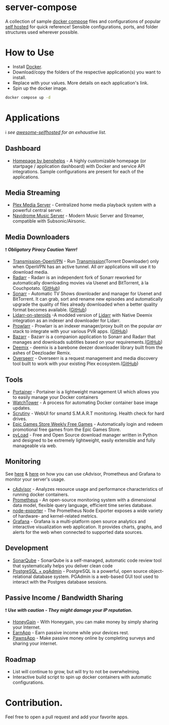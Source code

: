 # server-compose
A collection of sample [docker compose](https://docs.docker.com/compose/) files and configurations of popular [self hosted](https://www.reddit.com/r/selfhosted/) for quick reference! Sensible configurations, ports, and folder structures used wherever possible.

# How to Use

- Install [Docker](https://docs.docker.com/get-docker/).
- Download/copy the folders of the respective application(s) you want to install.
- Replace <parameters> with your values. More details on each application's link.
- Spin up the docker image.
```bash
docker compose up -d
```
# Applications 
:information_source:  _see [awesome-selfhosted](https://github.com/awesome-selfhosted/awesome-selfhosted) for an exhaustive list._

## Dashboard

- [Homepage by benphelps](https://github.com/benphelps/homepage) - A highly customizable homepage (or startpage / application dashboard) with Docker and service API integrations. Sample configurations are present for each of the applications.

## Media Streaming

- [Plex Media Server](https://www.plex.tv/) - Centralized home media playback system with a powerful central server.
- [Navidrome Music Server](https://www.navidrome.org) - Modern Music Server and Streamer, compatible with Subsonic/Airsonic.

## Media Downloaders
 :exclamation: **_Obligatory Piracy Caution Yarrr!_**

- [Transmission-OpenVPN](https://github.com/haugene/docker-transmission-openvpn) - Run [Transmission]()(Torrent Downloader) only when OpenVPN has an active tunnel. All *arr* applications will use it to download media.
- [Radarr](https://radarr.video/) - Radarr is an independent fork of Sonarr reworked for automatically downloading movies via Usenet and BitTorrent, à la Couchpotato. ([GitHub](https://github.com/Radarr/Radarr))
- [Sonarr](https://sonarr.tv/) - Automatic TV Shows downloader and manager for Usenet and BitTorrent. It can grab, sort and rename new episodes and automatically upgrade the quality of files already downloaded when a better quality format becomes available. ([GitHub](https://github.com/Sonarr/Sonarr))
- [Lidarr-on-steroids](https://github.com/youegraillot/lidarr-on-steroids) -A  modded version of [Lidarr](https://lidarr.audio/) with Native Deemix integration as an indexer and downloader for Lidarr.
- [Prowlarr](https://wiki.servarr.com/prowlarr) - Prowlarr is an indexer manager/proxy built on the popular *arr* stack to integrate with your various PVR apps.  ([GitHub](https://github.com/Prowlarr/Prowlarr))
- [Bazarr](https://www.bazarr.media/) - Bazarr is a companion application to Sonarr and Radarr that manages and downloads subtitles based on your requirements.([GitHub](https://github.com/morpheus65535/bazarr))
- [Deemix](https://deemix.app/) - deemix is a barebone deezer downloader library built from the ashes of Deezloader Remix.
- [Overseerr](https://overseerr.dev/) - Overseerr is a request management and media discovery tool built to work with your existing Plex ecosystem.([GitHub](https://github.com/sct/overseerr)) 

## Tools
- [Portainer](https://github.com/portainer/portainer) - Portainer is a lightweight management UI which allows you to easily manage your Docker containers
- [WatchTower](https://github.com/containrrr/watchtower) - A process for automating Docker container base image updates.
- [Scrutiny](https://github.com/AnalogJ/scrutiny) - WebUI for smartd S.M.A.R.T monitoring. Health check for hard drives.
- [Epic Games Store Weekly Free Games](https://github.com/claabs/epicgames-freegames-node) - Automatically login and redeem promotional free games from the Epic Games Store.
- [pyLoad](https://github.com/pyload/pyload) - Free and Open Source download manager written in Python and designed to be extremely lightweight, easily extensible and fully manageable via web.

## Monitoring
See [here](https://prometheus.io/docs/guides/cadvisor/) & [here](https://grafana.com/docs/grafana/latest/getting-started/get-started-grafana-prometheus) on how you can use cAdvisor, Prometheus and Grafana to monitor your server's usage.

- [cAdvisor](https://github.com/google/cadvisor) - Analyzes resource usage and performance characteristics of running docker containers.
- [Prometheus](https://prometheus.io/) - An open-source monitoring system with a dimensional data model, flexible query language, efficient time series database.
- [node-exporter](https://github.com/prometheus/node_exporter) - The Prometheus Node Exporter exposes a wide variety of hardware- and kernel-related metrics. 
- [Grafana](https://grafana.com/) - Grafana is a multi-platform open source analytics and interactive visualization web application. It provides charts, graphs, and alerts for the web when connected to supported data sources. 

## Development
- [SonarQube](https://docs.sonarqube.org/latest) - SonarQube is a self-managed, automatic code review tool that systematically helps you deliver clean code
- [PostgreSQL + pgAdmin](https://www.postgresql.org/) - PostgreSQL is a powerful, open source object-relational database system. PGAdmin is a web-based GUI tool used to interact with the Postgres database sessions.

## Passive Income / Bandwidth Sharing 
 :exclamation: **_Use with caution - They might damage your IP reputation._**
- [HoneyGain](https://www.honeygain.com/) - With Honeygain, you can make money by simply sharing your Internet.
- [EarnApp](https://earnapp.com/bandwidth) - Earn passive income while your devices rest.
- [PawnsApp](https://pawns.app/internet-sharing/) - Make passive money online by completing surveys and sharing your internet.

## Roadmap
- List will continue to grow, but will try to not be overwhelming.
- Interactive build script to spin up docker containers with automatic configurations.

# Contribution.
Feel free to open a pull request and add your favorite apps.
